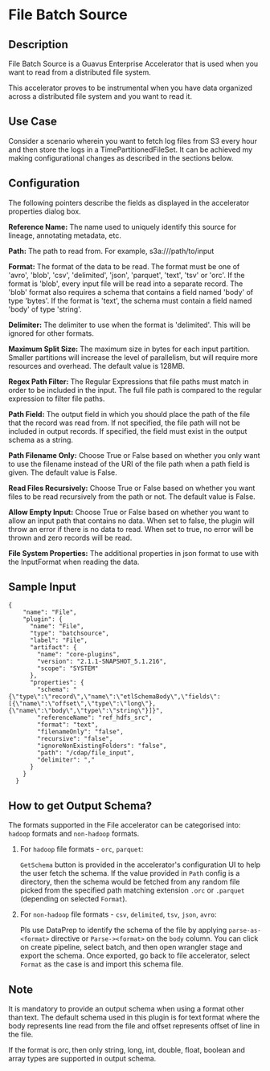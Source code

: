 # File Batch Source


## Description
File Batch Source is a Guavus Enterprise Accelerator that is used when you want to read from a distributed file system.

This accelerator proves to be instrumental when you have data organized across a distributed file system and you want to read it.

## Use Case
Consider a scenario wherein you want to fetch log files from S3 every hour and then store the logs in a TimePartitionedFileSet. It can be achieved my making configurational changes as described in the sections below.

## Configuration
The following pointers describe the fields as displayed in the accelerator properties dialog box.

**Reference Name:** The name used to uniquely identify this source for lineage, annotating metadata, etc.

**Path:** The path to read from. For example, s3a://<bucket>/path/to/input

**Format:** The format of the data to be read.
The format must be one of 'avro', 'blob', 'csv', 'delimited', 'json', 'parquet', 'text', 'tsv' or 'orc'.
If the format is 'blob', every input file will be read into a separate record.
The 'blob' format also requires a schema that contains a field named 'body' of type 'bytes'.
If the format is 'text', the schema must contain a field named 'body' of type 'string'.

**Delimiter:** The delimiter to use when the format is 'delimited'. This will be ignored for other formats.

**Maximum Split Size:** The maximum size in bytes for each input partition.
Smaller partitions will increase the level of parallelism, but will require more resources and overhead.
The default value is 128MB.

**Regex Path Filter:** The Regular Expressions that file paths must match in order to be included in the input. The full
file path is compared to the regular expression to filter file paths.

**Path Field:** The output field in which you should place the path of the file that the record was read from.
If not specified, the file path will not be included in output records.
If specified, the field must exist in the output schema as a string.

**Path Filename Only:** Choose True or False based on whether you only want to use the filename instead of the URI of the file path when a path field is given. The default value is False.

**Read Files Recursively:** Choose True or False based on whether you want files to be read recursively from the path or not. The default value is False.

**Allow Empty Input:** Choose True or False based on whether you want to allow an input path that contains no data. When set to false, the plugin will throw an error if there is no data to read. When set to true, no error will be thrown and zero records will be read.

**File System Properties:** The additional properties in json format to use with the InputFormat when reading the data.

## Sample Input

    {
        "name": "File",
        "plugin": {
          "name": "File",
          "type": "batchsource",
          "label": "File",
          "artifact": {
            "name": "core-plugins",
            "version": "2.1.1-SNAPSHOT_5.1.216",
            "scope": "SYSTEM"
          },
          "properties": {
            "schema": "{\"type\":\"record\",\"name\":\"etlSchemaBody\",\"fields\":[{\"name\":\"offset\",\"type\":\"long\"},{\"name\":\"body\",\"type\":\"string\"}]}",
            "referenceName": "ref_hdfs_src",
            "format": "text",
            "filenameOnly": "false",
            "recursive": "false",
            "ignoreNonExistingFolders": "false",
            "path": "/cdap/file_input",
            "delimiter": ","
          }
        }
      }

## How to get Output Schema?

The formats supported in the File accelerator can be categorised into: `hadoop` formats and `non-hadoop` formats.

1. For `hadoop` file formats - `orc`, `parquet`:

   `GetSchema` button is provided in the accelerator's configuration UI to help the user fetch the schema.
   If the value provided in `Path` config is a directory, then the schema would be fetched from any random file picked from the specified path matching extension `.orc` or `.parquet` (depending on selected `Format`).


2. For `non-hadoop` file formats - `csv`, `delimited`, `tsv`, `json`, `avro`:

   Pls use DataPrep to identify the schema of the file by applying `parse-as-<format>` directive or `Parse-><format>` on the `body` column.
   You can click on create pipeline, select batch, and then open wrangler stage and export the schema.
   Once exported, go back to file accelerator, select `Format` as the case is and import this schema file.



## Note

It is mandatory to provide an output schema when using a format other than text. The default schema used in this plugin is for text format where the body represents line read from the file and offset represents offset of line in the file. 

If the format is orc, then only string, long, int, double, float, boolean and array types are supported in output schema. 

